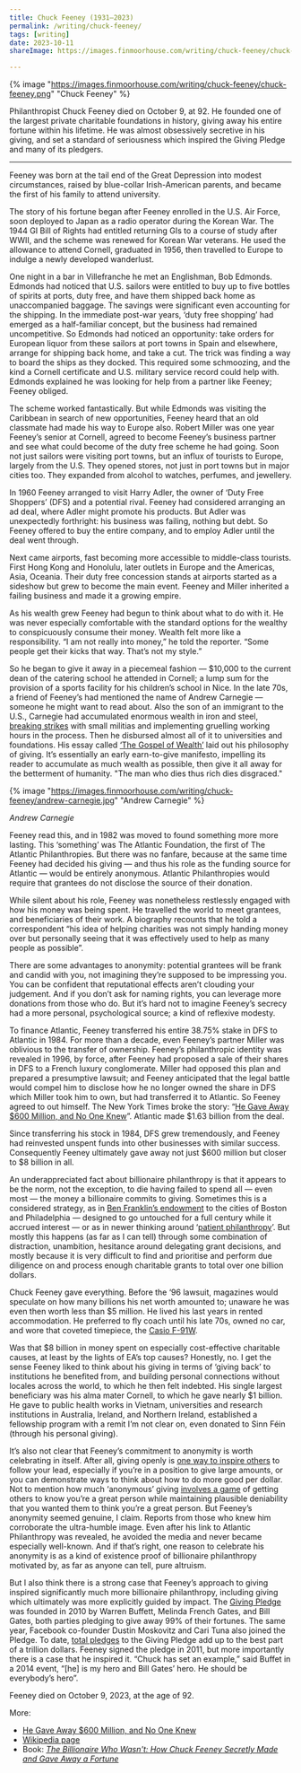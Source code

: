```yaml
---
title: Chuck Feeney (1931–2023)
permalink: /writing/chuck-feeney/
tags: [writing]
date: 2023-10-11
shareImage: https://images.finmoorhouse.com/writing/chuck-feeney/chuck-feeney.png

---
```


{% image "https://images.finmoorhouse.com/writing/chuck-feeney/chuck-feeney.png" "Chuck Feeney" %}

Philanthropist Chuck Feeney died on October 9, at 92. He founded one of the largest private charitable foundations in history, giving away his entire fortune within his lifetime. He was almost obsessively secretive in his giving, and set a standard of seriousness which inspired the Giving Pledge and many of its pledgers.



------



Feeney was born at the tail end of the Great Depression into modest circumstances, raised by blue-collar Irish-American parents, and became the first of his family to attend university.

The story of his fortune began after Feeney enrolled in the U.S. Air Force, soon deployed to Japan as a radio operator during the Korean War. The 1944 GI Bill of Rights had entitled returning GIs to a course of study after WWII, and the scheme was renewed for Korean War veterans. He used the allowance to attend Cornell, graduated in 1956, then travelled to Europe to indulge a newly developed wanderlust.

One night in a bar in Villefranche he met an Englishman, Bob Edmonds. Edmonds had noticed that U.S. sailors were entitled to buy up to five bottles of spirits at ports, duty free, and have them shipped back home as unaccompanied baggage. The savings were significant even accounting for the shipping. In the immediate post-war years, ‘duty free shopping’ had emerged as a half-familiar concept, but the business had remained uncompetitive. So Edmonds had noticed an opportunity: take orders for European liquor from these sailors at port towns in Spain and elsewhere, arrange for shipping back home, and take a cut. The trick was finding a way to board the ships as they docked. This required some schmoozing, and the kind a Cornell certificate and U.S. military service record could help with. Edmonds explained he was looking for help from a partner like Feeney; Feeney obliged.

The scheme worked fantastically. But while Edmonds was visiting the Caribbean in search of new opportunities, Feeney heard that an old classmate had made his way to Europe also. Robert Miller was one year Feeney’s senior at Cornell, agreed to become Feeney’s business partner and see what could become of the duty free scheme he had going. Soon not just sailors were visiting port towns, but an influx of tourists to Europe, largely from the U.S. They opened stores, not just in port towns but in major cities too. They expanded from alcohol to watches, perfumes, and jewellery.

In 1960 Feeney arranged to visit Harry Adler, the owner of ‘Duty Free Shoppers’ (DFS) and a potential rival. Feeney had considered arranging an ad deal, where Adler might promote his products. But Adler was unexpectedly forthright: his business was failing, nothing but debt. So Feeney offered to buy the entire company, and to employ Adler until the deal went through. 

Next came airports, fast becoming more accessible to middle-class tourists. First Hong Kong and Honolulu, later outlets in Europe and the Americas, Asia, Oceania. Their duty free concession stands at airports started as a sideshow but grew to become the main event. Feeney and Miller inherited a failing business and made it a growing empire.

As his wealth grew Feeney had begun to think about what to do with it. He was never especially comfortable with the standard options for the wealthy to conspicuously consume their money. Wealth felt more like a responsibility. “I am not really into money,” he told the reporter. “Some people get their kicks that way. That’s not my style.”

So he began to give it away in a piecemeal fashion — $10,000 to the current dean of the catering school he attended in Cornell; a lump sum for the provision of a sports facility for his children’s school in Nice. In the late 70s, a friend of Feeney’s had mentioned the name of Andrew Carnegie — someone he might want to read about. Also the son of an immigrant to the U.S., Carnegie had accumulated enormous wealth in iron and steel, [breaking strikes](https://en.wikipedia.org/wiki/Homestead_strike) with small militias and implementing gruelling working hours in the process. Then he disbursed almost all of it to universities and foundations. His essay called [‘The Gospel of Wealth’](http://www.swarthmore.edu/SocSci/rbannis1/AIH19th/Carnegie.html) laid out his philosophy of giving. It’s essentially an early earn-to-give manifesto, impelling its reader to accumulate as much wealth as possible, then give it all away for the betterment of humanity. "The man who dies thus rich dies disgraced."

{% image "https://images.finmoorhouse.com/writing/chuck-feeney/andrew-carnegie.jpg" "Andrew Carnegie" %}

*Andrew Carnegie*

Feeney read this, and in 1982 was moved to found something more more lasting. This ‘something’ was The Atlantic Foundation, the first of The Atlantic Philanthropies. But there was no fanfare, because at the same time Feeney had decided his giving — and thus his role as the funding source for Atlantic — would be entirely anonymous. Atlantic Philanthropies would require that grantees do not disclose the source of their donation.

While silent about his role, Feeney was nonetheless restlessly engaged with how his money was being spent. He travelled the world to meet grantees, and beneficiaries of their work. A biography recounts that he told a correspondent “his idea of helping charities was not simply handing money over but personally seeing that it was effectively used to help as many people as possible”.

There are some advantages to anonymity: potential grantees will be frank and candid with you, not imagining they’re supposed to be impressing you. You can be confident that reputational effects aren’t clouding your judgement. And if you don’t ask for naming rights, you can leverage more donations from those who do. But it’s hard not to imagine Feeney’s secrecy had a more personal, psychological source; a kind of reflexive modesty.

To finance Atlantic, Feeney transferred his entire 38.75% stake in DFS to Atlantic in 1984. For more than a decade, even Feeney’s partner Miller was oblivious to the transfer of ownership. Feeney’s philanthropic identity was revealed in 1996, by force, after Feeney had proposed a sale of their shares in DFS to a French luxury conglomerate. Miller had opposed this plan and prepared a presumptive lawsuit; and Feeney anticipated that the legal battle would compel him to disclose how he no longer owned the share in DFS which Miller took him to own, but had transferred it to Atlantic. So Feeney agreed to out himself. The New York Times broke the story: “[He Gave Away $600 Million, and No One Knew](https://www.nytimes.com/1997/01/23/nyregion/he-gave-away-600-million-and-no-one-knew.html)”. Atlantic made $1.63 billion from the deal.

Since transferring his stock in 1984, DFS grew tremendously, and Feeney had reinvested unspent funds into other businesses with similar success. Consequently Feeney ultimately gave away not just $600 million but closer to $8 billion in all.

An underappreciated fact about billionaire philanthropy is that it appears to be the norm, not the exception, to die having failed to spend all — even most — the money a billionaire commits to giving. Sometimes this is a considered strategy, as in [Ben Franklin’s endowment](https://www.mentalfloss.com/article/627475/200-year-old-gift-from-benjamin-franklin-to-boston-and-philadelphia) to the cities of Boston and Philadelphia — designed to go untouched for a full century while it accrued interest — or as in newer thinking around ‘[patient philanthropy](https://forum.effectivealtruism.org/topics/patient-altruism)’. But mostly this happens (as far as I can tell) through some combination of distraction, unambition, hesitance around delegating grant decisions, and mostly because it is very difficult to find and prioritise and perform due diligence on and process enough charitable grants to total over one billion dollars.

Chuck Feeney gave everything. Before the ‘96 lawsuit, magazines would speculate on how many billions his net worth amounted to; unaware he was even then worth less than $5 million. He lived his last years in rented accommodation. He preferred to fly coach until his late 70s, owned no car, and wore that coveted timepiece, the [Casio F-91W](https://en.wikipedia.org/wiki/Casio_F-91W).

Was that $8 billion in money spent on especially cost-effective charitable causes, at least by the lights of EA’s top causes? Honestly, no. I get the sense Feeney liked to think about his giving in terms of ‘giving back’ to institutions he benefited from, and building personal connections without locales across the world, to which he then felt indebted. His single largest beneficiary was his alma mater Cornell, to which he gave nearly $1 billion. He gave to public health works in Vietnam, universities and research institutions in Australia, Ireland, and Northern Ireland, established a fellowship program with a remit I’m not clear on, even donated to Sinn Féin (through his personal giving).

It’s also not clear that Feeney’s commitment to anonymity is worth celebrating in itself. After all, giving openly is [one way to inspire others](https://www.givingwhatwecan.org/blog/should-charity-be-anonymous) to follow your lead, especially if you’re in a position to give large amounts, or you can demonstrate ways to think about how to do more good per dollar. Not to mention how much ‘anonymous’ giving [involves a game](https://www.overcomingbias.com/p/should-you-admire-bragshtml) of getting others to know you’re a great person while maintaining plausible deniability that you wanted them to think you’re a great person. But Feeney’s anonymity seemed genuine, I claim. Reports from those who knew him corroborate the ultra-humble image. Even after his link to Atlantic Philanthropy was revealed, he avoided the media and never became especially well-known. And if that’s right, one reason to celebrate his anonymity is as a kind of existence proof of billionaire philanthropy motivated by, as far as anyone can tell, pure altruism.

But I also think there is a strong case that Feeney’s approach to giving inspired significantly much more billionaire philanthropy, including giving which ultimately was more explicitly guided by impact. The [Giving Pledge](https://givingpledge.org) was founded in 2010 by Warren Buffett, Melinda French Gates, and Bill Gates, both parties pledging to give away 99% of their fortunes. The same year, Facebook co-founder Dustin Moskovitz and Cari Tuna also joined the Pledge. To date, [total pledges](https://en.wikipedia.org/wiki/The_Giving_Pledge) to the Giving Pledge add up to the best part of a trillion dollars. Feeney signed the pledge in 2011, but more importantly there is a case that he inspired it. “Chuck has set an example,” said Buffet in a 2014 event, “[he] is my hero and Bill Gates’ hero. He should be everybody’s hero”.

Feeney died on October 9, 2023, at the age of 92.

More:

- [He Gave Away $600 Million, and No One Knew](https://www.nytimes.com/1997/01/23/nyregion/he-gave-away-600-million-and-no-one-knew.html)
- [Wikipedia page](https://en.wikipedia.org/wiki/Chuck_Feeney)
- Book: [*The Billionaire Who Wasn't: How Chuck Feeney Secretly Made and Gave Away a Fortune*](https://www.goodreads.com/en/book/show/2842145)

